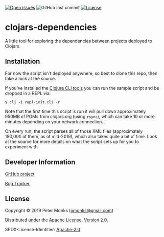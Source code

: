 [![Open Issues](https://img.shields.io/github/issues/pmonks/clojars-dependencies.svg)](https://github.com/pmonks/clojars-dependencies/issues)
![GitHub last commit](https://img.shields.io/github/last-commit/pmonks/clojars-dependencies.svg)
[![License](https://img.shields.io/github/license/pmonks/clojars-dependencies.svg)](https://github.com/pmonks/clojars-dependencies/blob/master/LICENSE)
<!-- [![Dependencies Status](https://versions.deps.co/pmonks/clojars-dependencies/status.svg)](https://versions.deps.co/pmonks/clojars-dependencies) -->

# clojars-dependencies

A little tool for exploring the dependencies between projects deployed to Clojars.

## Installation

For now the script isn't deployed anywhere, so best to clone this repo, then take a look at the source.

If you've installed the [Clojure CLI tools](https://clojure.org/guides/getting_started#_clojure_installer_and_cli_tools) you can run the sample script and be dropped in a REPL via:

```shell
$ clj -i repl-init.clj -r
```

Note that the first time this script is run it will pull down approximately 950MB of POMs from clojars.org (using `rsync`), which can take 10 or more minutes depending on your network connection.

On every run, the script parses all of those XML files (approximately 180,000 of them, as of mid-2019), which also takes quite a bit of time.  Look at the source for more details on what the script sets up for you to experiment with.

## Developer Information

[GitHub project](https://github.com/pmonks/clojars-dependencies)

[Bug Tracker](https://github.com/pmonks/clojars-dependencies/issues)

## License

Copyright © 2019 Peter Monks (pmonks@gmail.com)

Distributed under the [Apache License, Version 2.0](http://www.apache.org/licenses/LICENSE-2.0).

SPDX-License-Identifier: [Apache-2.0](https://spdx.org/licenses/Apache-2.0)
